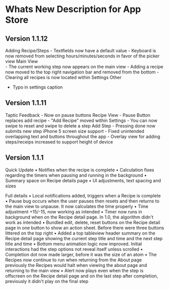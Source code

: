 #  Whats New Description for App Store

## Version 1.1.12
Adding Recipe/Steps
    - Textfields now have a default value
    - Keyboard is now removed from selecting hours/minutes/seconds in favor of the picker view
Main View    
    - The current working step now appears on the main view
    - Adding a recipe now moved to the top right navigation bar and removed from the bottom
    - Clearing all recipes is now located within Settings
Other
- Typo in settings caption


## Version 1.1.11
Taptic Feedback
    - Now on pause buttons
Recipe View
    - Pause Button replaces add recipe
    - "Add Recipe" moved within Settings
    - You can now swipe to reset and swipe to delete a step
Add Step
    -  Pressing done now submits new step
iPhone 5 screen size support
    - Fixed unintended overlapping text and buttons throughout the app
    - Overlay view for adding steps/receips increased to support height of device
    
## Version 1.1.1
Quick Update
• Notifies when the recipe is complete
• Calculation fixes regarding the timers when pausing and running in the background
• Summary space on Recipe details page
• UI adjustments, text spacing and sizes

Full details
• Local notifications added, triggers when a Recipe is complete
• Pause bug occurs when the user pauses then resets and then returns to the main view to unpause. It now calculates the time properly
• Time adjustment +15/-15, now working as intended
• Timer now runs in background when on the Recipe detail page. In 1.0, the algorithm didn't work as intended
• Bundled edit, delete, reset buttons on the Recipe detail page in one button to show an action sheet. Before there were three buttons littered on the top right
• Added a top tableview header summary on the Recipe detail page showing the current step title and time and the next step title and time
• Bottom menu animation logic now improved. Initial interactions had the step options not reveal itself unless scrolled
• Completion dot now made larger, before it was the size of an atom
• The Recipes now continue to run when returning from the About page previously the Recipes would halt when viewing the about page and returning to the main view
• Alert now plays even when the step is offscreen on the Recipe detail page and on the last step after completion, previously it didn't play on the final step

